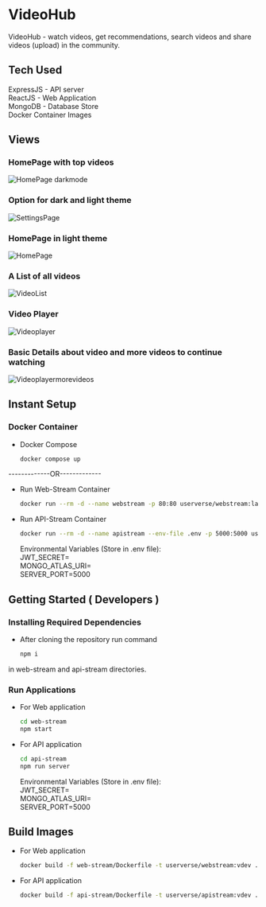 # VideoHub
VideoHub - watch videos, get recommendations, search videos and share videos (upload) in the community.  

## Tech Used
ExpressJS - API server  
ReactJS   - Web Application  
MongoDB   - Database Store  
Docker Container Images


## Views

### HomePage with top videos
![HomePage darkmode](https://user-images.githubusercontent.com/53964760/152741751-4a787269-5cb2-4061-804f-4bbc6f35505e.png)

### Option for dark and light theme
![SettingsPage](https://user-images.githubusercontent.com/53964760/152741768-499728d1-4818-4271-8c19-d59a41862489.png)

### HomePage in light theme
![HomePage](https://user-images.githubusercontent.com/53964760/152741793-2e3c4570-ca28-41e0-a8ab-4c32da0d861a.png)

### A List of all videos
![VideoList](https://user-images.githubusercontent.com/53964760/152741805-a6764ea6-52a2-4826-a6a6-3b5397747a11.png)

### Video Player
![Videoplayer](https://user-images.githubusercontent.com/53964760/152741812-7d057712-c725-472f-9fa4-bb7a058494b2.png)

### Basic Details about video and more videos to continue watching
![Videoplayermorevideos](https://user-images.githubusercontent.com/53964760/152741828-fd8b33d2-66e3-4dd4-88ba-c170e67e6009.png)


## Instant Setup  
### Docker Container

* Docker Compose
  ```bash
  docker compose up
  ```

-------------OR-------------  

* Run Web-Stream Container
  ```bash
  docker run --rm -d --name webstream -p 80:80 userverse/webstream:latest
  ```

* Run API-Stream Container
  ```bash
  docker run --rm -d --name apistream --env-file .env -p 5000:5000 userverse/apistream:latest
  ```

  Environmental Variables (Store in .env file):  
  JWT_SECRET=  
  MONGO_ATLAS_URI=  
  SERVER_PORT=5000  

## Getting Started ( Developers )  
### Installing Required Dependencies

* After cloning the repository run command
  ```bash
  npm i
  ```
in web-stream and api-stream directories.

### Run Applications

* For Web application
  ```bash
  cd web-stream
  npm start
  ```
* For API application
  ```bash
  cd api-stream
  npm run server
  ```

  Environmental Variables (Store in .env file):  
  JWT_SECRET=  
  MONGO_ATLAS_URI=  
  SERVER_PORT=5000  

## Build Images

* For Web application
  ```bash
  docker build -f web-stream/Dockerfile -t userverse/webstream:vdev .
  ```
* For API application
  ```bash
  docker build -f api-stream/Dockerfile -t userverse/apistream:vdev .
  ```
